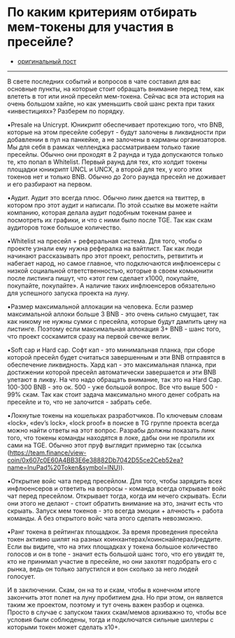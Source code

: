 # По каким критериям отбирать мем-токены для участия в пресейле?
- [оригинальный пост](https://t.me/idoresearch/159)
---

В свете последних событий и вопросов в чате составил для вас основные пункты, на которые стоит обращать внимание перед тем, как влететь в тот или иной пресейл мем-токена. Сейчас вся эта история на очень большом хайпе, но как уменьшить свой шанс ректа при таких «инвестициях»? Разберем по порядку.

▪️Presale на Unicrypt. Юникрипт обеспечивает протекцию того, что BNB, которые на этом пресейле соберут - будут залочены в ликвидности при добавлении в пул на панкейке, а не залочены в карманы организаторов. Мы для себя в рамках челленджа рассматриваем только такие пресейлы. Обычно они проходят в 2 раунда и туда допускаются только те, кто попал в Whitelist. Первый раунд для тех, кто холдит токены площадки юникрипт UNCL и UNCX, а второй для тех, у кого этих токенов нет и только BNB. Обычно до 2ого раунда пресейл не доживает и его разбирают на первом.

▪️Аудит. Аудит это всегда плюс. Обычно линк дается на твиттер, в котором про этот аудит и написали. По этой ссылке вы можете найти компанию, которая делала аудит подобным токенам ранее и посмотреть их графики, и что с ними было после TGE. Так как скам аудиторов тоже большое количество.

▪️Whitelist на пресейл + реферальная система. Для того, чтобы о проекте узнали ему нужна рефералка на вайтлист. Так как люди начинают рассказывать про этот проект, репостить, ретвитить и набегает народ, но самое главное, что подключаются инфлюенсеры с низкой социальной ответственностью, которые в своем комьюнити после листинга пишут, что «этот гем сделает х1000, покупайте, покупайте, покупайте». А наличие таких инфлюенсеров обязательно для успешного запуска проекта на луну.

▪️Размер максимальной аллокации на человека. Если размер максимальной аллоки больше 3 BNB - это очень сильно смущает, так как никому не нужны сумки с пресейла, которые будут дампить цену на листинге. Поэтому если максимальная аллокация 3+ BNB - шанс того, что проект соскамится сразу на первой свечке велик.

▪️Soft cap и Hard cap. Софт кап - это минимальная планка, при сборе которой пресейл будет считаться завершенным и эти BNB отправятся в обеспечение ликвидность. Хард кап - это максимальная планка, при достижении которой пресейл автоматически завершается и эти BNB улетают в ликву. На что надо обращать внимание, так это на Hard Cap. 100-300 BNB - это ок. 500 - уже большой вопрос. Все что выше 500 - 99% скам. Так как стоит задача максимально много денег собрать на пресейле и то, что не залочится - забрать себе.

▪️Локнутые токены на кошельках разработчиков. По ключевым словам «lock», «dev’s lock», «lock proof» в поиске в TG группе проекта всегда можно найти ответы на этот вопрос. Разрабы должны показать линк того, что токены команды находятся в локе, дабы они не пролили их сами на TGE. Обычно этот пруф выглядит примерно так (ссылка (https://team.finance/view-coin/0x607c0E60A4BB3E6e38882Db7042D55ce2Ceb52ea?name=InuPad%20Token&symbol=INU)).

▪️Открытие войс чата перед пресейлом. Для того, чтобы зарядить всех инфлюенсеров и ответить на вопросы - команда всегда открывает войс чат перед пресейлом. Открывает тогда, когда им нечего скрывать. Если они этого не делают - стоит обратить внимание на это, значит есть что скрыать. Запуск мем токенов - это всегда эмоции + алчность + работа команды. А без открытого войс чата этого сделать невозможно. 

▪️Ранг токена в рейтингах площадкок. За время проведения пресейла токен активно шилят на разных коинхантерах/коинснайперах/реддите. Если вы видите, что на этих площадках у токена большое количество голосов и он в топе - значит есть большой шанс того, что его увидят те, кто не принимал участие в пресейле, но они захотят подобрать его с рынка, ведь он только запустился и вон сколько за него людей голосует.

И в заключении. Скам, он на то и скам, чтобы в конечном итоге закончить этот полет на луну пробитием дна. Но при этом, он является таким же проектом, поэтому и тут очень важен разбор и оценка. Просто в случае с запуском таких скам/мемов архиважно то, чтобы все условия были соблюдены, тогда и подключатся сильные шиллеры с которыми токен может сделать х10+.